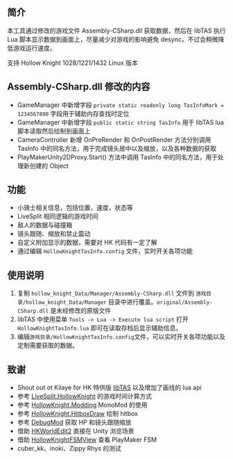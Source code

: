 ## 简介

本工具通过修改的游戏文件 Assembly-CSharp.dll 获取数据，然后在 libTAS 执行 Lua 脚本显示数据到画面上，尽量减少对游戏的影响避免 desync，不过会稍微降低游戏运行速度。

支持 Hollow Knight 1028/1221/1432 Linux 版本

## Assembly-CSharp.dll 修改的内容

* GameManager 中新增字段 `private static readonly long TasInfoMark = 1234567890` 字段用于辅助内存查找时定位
* GameManager 中新增字段 `public static string TasInfo` 用于 libTAS lua 脚本读取然后绘制到画面上
* CameraController 新增 OnPreRender 和 OnPostRender 方法分别调用 TasInfo 中的同名方法，用于完成镜头居中以及缩放，以及各种数据的获取
* PlayMakerUnity2DProxy.Start() 方法中调用 TasInfo 中的同名方法，用于处理新创建的 Object

## 功能

* 小骑士相关信息，包括位置，速度，状态等
* LiveSplit 相同逻辑的游戏时间
* 敌人的数据与碰撞箱
* 镜头跟随、缩放和禁止震动
* 自定义附加显示的数据，需要对 HK 代码有一定了解
* 通过编辑 `HollowKnightTasInfo.config` 文件，实时开关各项功能

## 使用说明

1. 复制 `hollow_knight_Data/Manager/Assembly-CSharp.dll` 文件到 `游戏目录/hollow_knight_Data/Manager` 目录中进行覆盖。`original/Assembly-CSharp.dll` 是未经修改的原版文件
2. libTAS 中使用菜单 `Tools -> Lua -> Execute lua script` 打开 `HollowKnightTasInfo.lua` 即可在读取存档后显示辅助信息。
3. 编辑`游戏目录/HollowKnightTasInfo.config`文件，可以实时开关各项功能以及定制需要获取的数据。

## 致谢

* Shout out ot Kilaye for HK 特供版 [libTAS](https://github.com/clementgallet/libTAS/tree/hollowknight) 以及增加了画线的 lua api
* 参考 [LiveSplit.HollowKnight](https://github.com/ShootMe/LiveSplit.HollowKnight) 的游戏时间计算方式
* 参考 [HollowKnight.Modding](https://github.com/HollowKnight-Modding/HollowKnight.Modding) MonoMod 的使用
* 参考 [HollowKnight.HitboxDraw](https://github.com/seresharp/HollowKnight.HitboxDraw) 绘制 hitbox
* 参考 [DebugMod](https://github.com/seresharp/DebugMod) 获取 HP 和镜头跟随缩放
* 借助 [HKWorldEdit2](https://github.com/nesrak1/HKWorldEdit2) 直接在 Unity 浏览场景
* 借助 [HollowKnightFSMView](https://github.com/nesrak1/HollowKnightFSMView) 查看 PlayMaker FSM
* cuber_kk、inoki、Zippy Rhys 的测试

